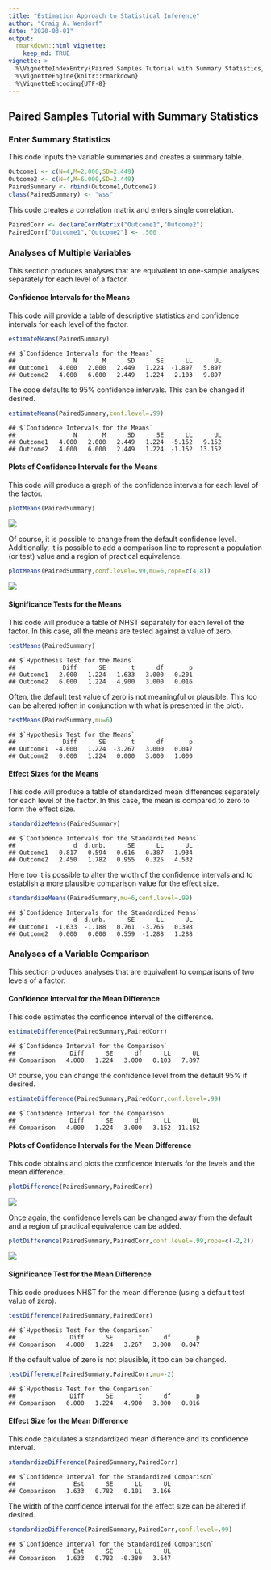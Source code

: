 ```yaml
---
title: "Estimation Approach to Statistical Inference"
author: "Craig A. Wendorf"
date: "2020-03-01"
output: 
  rmarkdown::html_vignette:
    keep_md: TRUE
vignette: >
  %\VignetteIndexEntry{Paired Samples Tutorial with Summary Statistics}
  %\VignetteEngine{knitr::rmarkdown}
  %\VignetteEncoding{UTF-8}
---
```






## Paired Samples Tutorial with Summary Statistics

### Enter Summary Statistics

This code inputs the variable summaries and creates a summary table.

```r
Outcome1 <- c(N=4,M=2.000,SD=2.449)
Outcome2 <- c(N=4,M=6.000,SD=2.449)
PairedSummary <- rbind(Outcome1,Outcome2)
class(PairedSummary) <- "wss"
```

This code creates a correlation matrix and enters single correlation.

```r
PairedCorr <- declareCorrMatrix("Outcome1","Outcome2")
PairedCorr["Outcome1","Outcome2"] <- .500
```
 
### Analyses of Multiple Variables

This section produces analyses that are equivalent to one-sample analyses separately for each level of a factor.

#### Confidence Intervals for the Means

This code will provide a table of descriptive statistics and confidence intervals for each level of the factor.

```r
estimateMeans(PairedSummary)
```

```
## $`Confidence Intervals for the Means`
##                N       M      SD      SE      LL      UL
## Outcome1   4.000   2.000   2.449   1.224  -1.897   5.897
## Outcome2   4.000   6.000   2.449   1.224   2.103   9.897
```

The code defaults to 95% confidence intervals. This can be changed if desired.

```r
estimateMeans(PairedSummary,conf.level=.99)
```

```
## $`Confidence Intervals for the Means`
##                N       M      SD      SE      LL      UL
## Outcome1   4.000   2.000   2.449   1.224  -5.152   9.152
## Outcome2   4.000   6.000   2.449   1.224  -1.152  13.152
```

#### Plots of Confidence Intervals for the Means

This code will produce a graph of the confidence intervals for each level of the factor.

```r
plotMeans(PairedSummary)
```

![](figures/Paired-MeansA-1.png)<!-- -->

Of course, it is possible to change from the default confidence level. Additionally, it is possible to add a comparison line to represent a population (or test) value and a region of practical equivalence.

```r
plotMeans(PairedSummary,conf.level=.99,mu=6,rope=c(4,8))
```

![](figures/Paired-MeansB-1.png)<!-- -->

#### Significance Tests for the Means

This code will produce a table of NHST separately for each level of the factor. In this case, all the means are tested against a value of zero.

```r
testMeans(PairedSummary)
```

```
## $`Hypothesis Test for the Means`
##             Diff      SE       t      df       p
## Outcome1   2.000   1.224   1.633   3.000   0.201
## Outcome2   6.000   1.224   4.900   3.000   0.016
```

Often, the default test value of zero is not meaningful or plausible. This too can be altered (often in conjunction with what is presented in the plot).

```r
testMeans(PairedSummary,mu=6)
```

```
## $`Hypothesis Test for the Means`
##             Diff      SE       t      df       p
## Outcome1  -4.000   1.224  -3.267   3.000   0.047
## Outcome2   0.000   1.224   0.000   3.000   1.000
```

#### Effect Sizes for the Means

This code will produce a table of standardized mean differences separately for each level of the factor. In this case, the mean is compared to zero to form the effect size.

```r
standardizeMeans(PairedSummary)
```

```
## $`Confidence Intervals for the Standardized Means`
##                d  d.unb.      SE      LL      UL
## Outcome1   0.817   0.594   0.616  -0.387   1.934
## Outcome2   2.450   1.782   0.955   0.325   4.532
```

Here too it is possible to alter the width of the confidence intervals and to establish a more plausible comparison value for the effect size.

```r
standardizeMeans(PairedSummary,mu=6,conf.level=.99)
```

```
## $`Confidence Intervals for the Standardized Means`
##                d  d.unb.      SE      LL      UL
## Outcome1  -1.633  -1.188   0.761  -3.765   0.398
## Outcome2   0.000   0.000   0.559  -1.288   1.288
```

### Analyses of a Variable Comparison

This section produces analyses that are equivalent to comparisons of two levels of a factor.

#### Confidence Interval for the Mean Difference

This code estimates the confidence interval of the difference.

```r
estimateDifference(PairedSummary,PairedCorr)
```

```
## $`Confidence Interval for the Comparison`
##               Diff      SE      df      LL      UL
## Comparison   4.000   1.224   3.000   0.103   7.897
```

Of course, you can change the confidence level from the default 95% if desired.

```r
estimateDifference(PairedSummary,PairedCorr,conf.level=.99)
```

```
## $`Confidence Interval for the Comparison`
##               Diff      SE      df      LL      UL
## Comparison   4.000   1.224   3.000  -3.152  11.152
```

#### Plots of Confidence Intervals for the Mean Difference

This code obtains and plots the confidence intervals for the levels and the mean difference.

```r
plotDifference(PairedSummary,PairedCorr)
```

![](figures/Paired-DifferenceA-1.png)<!-- -->

Once again, the confidence levels can be changed away from the default and a region of practical equivalence can be added.

```r
plotDifference(PairedSummary,PairedCorr,conf.level=.99,rope=c(-2,2))
```

![](figures/Paired-DifferenceB-1.png)<!-- -->

#### Significance Test for the Mean Difference

This code produces NHST for the mean difference (using a default test value of zero).

```r
testDifference(PairedSummary,PairedCorr)
```

```
## $`Hypothesis Test for the Comparison`
##               Diff      SE       t      df       p
## Comparison   4.000   1.224   3.267   3.000   0.047
```

If the default value of zero is not plausible, it too can be changed.

```r
testDifference(PairedSummary,PairedCorr,mu=-2)
```

```
## $`Hypothesis Test for the Comparison`
##               Diff      SE       t      df       p
## Comparison   6.000   1.224   4.900   3.000   0.016
```

#### Effect Size for the Mean Difference

This code calculates a standardized mean difference and its confidence interval.

```r
standardizeDifference(PairedSummary,PairedCorr)
```

```
## $`Confidence Interval for the Standardized Comparison`
##                Est      SE      LL      UL
## Comparison   1.633   0.782   0.101   3.166
```

The width of the confidence interval for the effect size can be altered if desired.

```r
standardizeDifference(PairedSummary,PairedCorr,conf.level=.99)
```

```
## $`Confidence Interval for the Standardized Comparison`
##                Est      SE      LL      UL
## Comparison   1.633   0.782  -0.380   3.647
```
